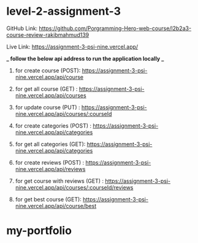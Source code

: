 # level-2-assignment-3

GitHub Link: https://github.com/Porgramming-Hero-web-course/l2b2a3-course-review-rakibmahmud139

Live Link: https://assignment-3-psi-nine.vercel.app/

**_ follow the below api address to run the application locally _**

1. for create course (POST): https://assignment-3-psi-nine.vercel.app/api/course
2. for get all course (GET) : https://assignment-3-psi-nine.vercel.app/api/courses
3. for update course (PUT) : https://assignment-3-psi-nine.vercel.app/api/courses/:courseId

4. for create categories (POST) : https://assignment-3-psi-nine.vercel.app/api/categories
5. for get all categories (GET): https://assignment-3-psi-nine.vercel.app/api/categories

6. for create reviews (POST) : https://assignment-3-psi-nine.vercel.app/api/reviews

7. for get course with reviews (GET) : https://assignment-3-psi-nine.vercel.app/api/courses/:courseId/reviews

8. for get best course (GET): https://assignment-3-psi-nine.vercel.app/api/course/best
# my-portfolio
